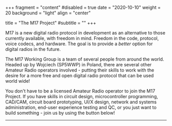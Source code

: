 +++
fragment = "content"
#disabled = true
date = "2020-10-10"
weight = 20
background = "light"
align = "center"

title = "The M17 Project"
#subtitle = ""
+++

M17 is a new digital radio protocol in development as an alternative to those currently available, with freedom in mind. Freedom in the code, protocol, voice codecs, and hardware. The goal is to provide a _better_ option for digital radios in the future.

The M17 Working Group is a team of several people from around the world. Headed up by Wojciech (SP5WWP) in Poland, there are several other Amateur Radio operators involved - putting their skills to work with the desire for a more free and open digital radio protocol that can be used world wide!

You don't have to be a licensed Amateur Radio operator to join the M17 Project. If you have skills in circuit design, microcontroller programming, CAD/CAM, circuit board prototyping, UI/X design, network and systems administration, end-user experience testing and QC, or you just want to build something - join us by using the button below!

---